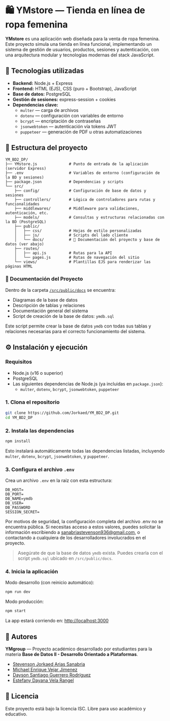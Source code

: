 
# 🛍️ YMstore — Tienda en línea de ropa femenina

**YMstore** es una aplicación web diseñada para la venta de ropa femenina. Este proyecto simula una tienda en línea funcional, implementando un sistema de gestión de usuarios, productos, sesiones y autenticación, con una arquitectura modular y tecnologías modernas del stack JavaScript.

## 🚀 Tecnologías utilizadas

- **Backend:** Node.js + Express
- **Frontend:** HTML (EJS), CSS (puro + Bootstrap), JavaScript
- **Base de datos:** PostgreSQL
- **Gestión de sesiones:** express-session + cookies
- **Dependencias clave:**  
  - `multer` — carga de archivos  
  - `dotenv` — configuración con variables de entorno  
  - `bcrypt` — encriptación de contraseñas  
  - `jsonwebtoken` — autenticación vía tokens JWT  
  - `puppeteer` — generación de PDF u otras automatizaciones

## 📁 Estructura del proyecto

```
YM_BD2_DP/
├── YMstore.js              # Punto de entrada de la aplicación (servidor Express)
├── .env                    # Variables de entorno (configuración de la BD y sesiones)
├── package.json            # Dependencias y scripts
└── src/
    ├── config/             # Configuración de base de datos y sesiones
    ├── controllers/        # Lógica de controladores para rutas y funcionalidades
    ├── middlewares/        # Middleware para validaciones, autenticación, etc.
    ├── models/             # Consultas y estructuras relacionadas con la BD (PostgreSQL)
    ├── public/
    │   ├── css/            # Hojas de estilo personalizadas
    │   ├── js/             # Scripts del lado cliente
    │   └── docs/           # 📄 Documentación del proyecto y base de datos (ver abajo)
    ├── routes/
    │   ├── api.js          # Rutas para la API
    │   └── pages.js        # Rutas de navegación del sitio
    └── views/              # Plantillas EJS para renderizar las páginas HTML
```

### 📄 Documentación del Proyecto

Dentro de la carpeta [`/src/public/docs`](./src/public/docs) se encuentra:

- Diagramas de la base de datos
- Descripción de tablas y relaciones
- Documentación general del sistema
- Script de creación de la base de datos: `ymdb.sql`

Este script permite crear la base de datos `ymdb` con todas sus tablas y relaciones necesarias para el correcto funcionamiento del sistema.

## ⚙️ Instalación y ejecución

### Requisitos

- Node.js (v16 o superior)
- PostgreSQL
- Las siguientes dependencias de Node.js (ya incluidas en `package.json`):
  - `multer`, `dotenv`, `bcrypt`, `jsonwebtoken`, `puppeteer`

### 1. Clona el repositorio

```bash
git clone https://github.com/Jorkaed/YM_BD2_DP.git
cd YM_BD2_DP
```

### 2. Instala las dependencias

```bash
npm install
```

Esto instalará automáticamente todas las dependencias listadas, incluyendo `multer`, `dotenv`, `bcrypt`, `jsonwebtoken`, y `puppeteer`.

### 3. Configura el archivo `.env`

Crea un archivo `.env` en la raíz con esta estructura:

```env
DB_HOST=
DB_PORT=
DB_NAME=ymdb
DB_USER=
DB_PASSWORD
SESSION_SECRET=
```
Por motivos de seguridad, la configuración completa del archivo .env no se encuentra pública.
Si necesitas acceso a estos valores, puedes solicitar la información escribiendo a sanabriastevenson936@gmail.com, o contactando a cualquiera de los desarrolladores involucrados en el proyecto.

> Asegúrate de que la base de datos `ymdb` exista. Puedes crearla con el script `ymdb.sql` ubicado en `/src/public/docs`.

### 4. Inicia la aplicación

Modo desarrollo (con reinicio automático):

```bash
npm run dev
```

Modo producción:

```bash
npm start
```

La app estará corriendo en: [http://localhost:3000](http://localhost:3000)

## 👥 Autores

**YMgroup** — Proyecto académico desarrollado por estudiantes para la materia **Base de Datos II - Desarrollo Orientado a Plataformas**.

- [Stevenson Jorkaed Arias Sanabria](https://github.com/Jorkaed)
- [Michael Enrique Vejar Jimenez](https://github.com/MichaelVJ12)
- [Dayson Santiago Guerrero Rodríguez](https://github.com/DaysonGuerrero)
- [Estefany Dayana Vela Rangel](https://github.com/dayirangel)

## 📄 Licencia

Este proyecto está bajo la licencia ISC. Libre para uso académico y educativo.
